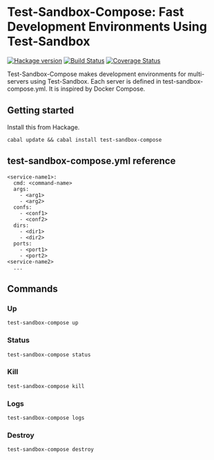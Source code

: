 # Test-Sandbox-Compose: Fast Development Environments Using Test-Sandbox

[![Hackage version](https://img.shields.io/hackage/v/test-sandbox-compose.svg?style=flat)](https://hackage.haskell.org/package/test-sandbox-compose)  [![Build Status](https://travis-ci.org/junjihashimoto/test-sandbox-compose.png?branch=master)](https://travis-ci.org/junjihashimoto/test-sandbox-compose) [![Coverage Status](https://coveralls.io/repos/junjihashimoto/test-sandbox-compose/badge.png)](https://coveralls.io/r/junjihashimoto/test-sandbox-compose)

Test-Sandbox-Compose makes development environments for multi-servers using Test-Sandbox.
Each server is defined in test-sandbox-compose.yml.
It is inspired by Docker Compose.

## Getting started

Install this from Hackage.

    cabal update && cabal install test-sandbox-compose


## test-sandbox-compose.yml reference

```
<service-name1>:
  cmd: <command-name>
  args:
    - <arg1>
    - <arg2>
  confs:
    - <conf1>
    - <conf2>
  dirs:
    - <dir1>
    - <dir2>
  ports:
    - <port1>
    - <port2>
<service-name2>
  ...
```


## Commands


### Up

```
test-sandbox-compose up
```

### Status

```
test-sandbox-compose status
```

### Kill

```
test-sandbox-compose kill
```

### Logs

```
test-sandbox-compose logs
```

### Destroy

```
test-sandbox-compose destroy
```
